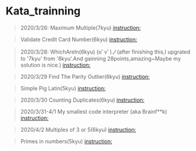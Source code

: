 # Kata_trainning
> 2020/3/26:
>Maximum Multiple(7kyu)
[instruction:](https://github.com/qy201706/Kata-/blob/master/7kyu/Maximum%20Multiple/question_instruction/question.txt)

>Validate Credit Card Number(6kyu)
[instruction:](https://github.com/qy201706/Kata-/blob/master/6kyu/Validate%20Credit%20Card%20Number/question_instruction/question.txt)

> 2020/3/28:
WhichAreIn(6kyu)  (oﾟvﾟ)ノ(after finishing this,I upgrated to '7kyu' from '8kyu'.And gainning 28points,amazing~Maybe my solution is nice.)
>[instruction:](https://github.com/qy201706/Kata-/blob/master/6kyu/WhichAreIn/question_instruction/question.txt)

> 2020/3/29
>Find The Parity Outlier(6kyu)
[instruction:](https://github.com/qy201706/Kata-/blob/master/6kyu/Find%20The%20Parity%20Outlier/question_instruction/question.txt)

>Simple Pig Latin(5kyu)
[instruction:](https://github.com/qy201706/Kata-/blob/master/5kyu/Simple%20Pig%20Latin/question_instruction/question.txt)

> 2020/3/30
>Counting Duplicates(6kyu)
[instruction:](https://github.com/qy201706/Kata-/blob/master/6kyu/Counting%20Duplicates/question_instruction/question.txt)

> 2020/3/31-4/1
> My smallest code interpreter (aka Brainf**k)
[instruction:](https://github.com/qy201706/Kata-/blob/master/5kyu/(Unsolved)My%20smallest%20code%20interpreter%20(aka%20Brainfk)/question_instruction/question.txt)

> 2020/4/2
> Multiples of 3 or 5(6kyu)
[instruction:](https://github.com/qy201706/Kata-/blob/master/6kyu/Multiples%20of%203%20or%205/question.txt)

> Primes in numbers(5kyu)
[instruction:](https://github.com/qy201706/Kata-/blob/master/5kyu/Primes%20in%20numbers/question_instruction/question.txt)
